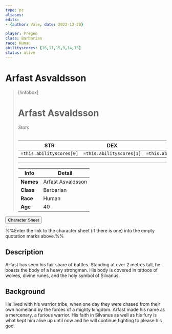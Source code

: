 ```yaml
---
type: pc
aliases:
edits:
- {author: Vale, date: 2022-12-20}

player: Pregen
class: Barbarian
race: Human
abilityscores: [16,11,15,9,14,13]
status: alive
---
```

# Arfast Asvaldsson
> [!infobox]
> # Arfast Asvaldsson
> ###### Stats
> STR | DEX | CON | INT | WIS | CHA
> :---: | :---: | :---: | :---: | :---: | :---: 
> `=this.abilityscores[0]`|`=this.abilityscores[1]`|`=this.abilityscores[2]`|`=this.abilityscores[3]`|`=this.abilityscores[4]`|`=this.abilityscores[5]`
> ---
> Info | Detail |
> ---|---|
> **Names** | Arfast Asvaldsson
> **Class** |  Barbarian
> **Race** |  Human
> **Age** | 40
><form action="">
<button type="submit">Character Sheet</button></form>

%%Enter the link to the character sheet (if there is one) into the empty quotation marks above.%%
## Description
Arfast has seen his fair share of battles. Standing at over 2 metres tall, he boasts the body of a heavy strongman. His body is covered in tattoos of wolves, divine runes, and the holy symbol of Silvanus.
## Background
He lived with his warrior tribe, when one day they were chased from their own homeland by the forces of a mighty kingdom. Arfast made his name as a mercenary, a furious warrior. His faith in Silvanus as well as his fury is what kept him alive up until now and he will continue fighting to please his god. 